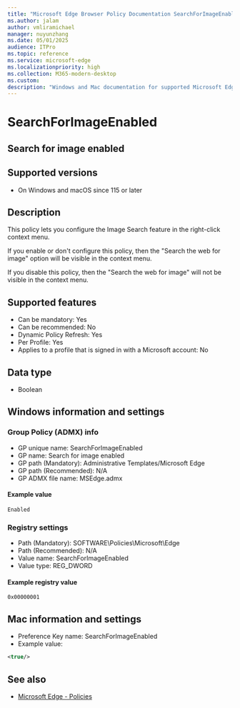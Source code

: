```yaml
---
title: "Microsoft Edge Browser Policy Documentation SearchForImageEnabled"
ms.author: jalam
author: vmliramichael
manager: nuyunzhang
ms.date: 05/01/2025
audience: ITPro
ms.topic: reference
ms.service: microsoft-edge
ms.localizationpriority: high
ms.collection: M365-modern-desktop
ms.custom:
description: "Windows and Mac documentation for supported Microsoft Edge Browser policy: Search for image enabled"
---
```


<!--THIS FILE IS AUTOMATICALLY GENERATED. MANUAL CHANGES WILL BE OVERWRITTEN.-->
<!--Please contact the Microsoft Edge Manageability team with any questions.-->

# SearchForImageEnabled

## Search for image enabled


## Supported versions

- On Windows and macOS since 115 or later

## Description

This policy lets you configure the Image Search feature in the right-click context menu.

If you enable or don't configure this policy, then the "Search the web for image" option will be visible in the context menu.

If you disable this policy, then the "Search the web for image" will not be visible in the context menu.

## Supported features

- Can be mandatory: Yes
- Can be recommended: No
- Dynamic Policy Refresh: Yes
- Per Profile: Yes
- Applies to a profile that is signed in with a Microsoft account: No

## Data type

- Boolean

## Windows information and settings

### Group Policy (ADMX) info

- GP unique name: SearchForImageEnabled
- GP name: Search for image enabled
- GP path (Mandatory): Administrative Templates/Microsoft Edge
- GP path (Recommended): N/A
- GP ADMX file name: MSEdge.admx

#### Example value

```
Enabled
```

### Registry settings

- Path (Mandatory): SOFTWARE\Policies\Microsoft\Edge
- Path (Recommended): N/A
- Value name: SearchForImageEnabled
- Value type: REG_DWORD

#### Example registry value

```
0x00000001
```


## Mac information and settings

- Preference Key name: SearchForImageEnabled
- Example value:

```xml
<true/>
```

## See also
- [Microsoft Edge - Policies](../microsoft-edge-policies.md)
